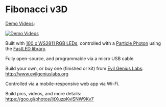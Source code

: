 # Fibonacci v3D

[Demo Videos](https://youtu.be/eBLh7yvzN-Y?list=PLUYGVM-2vDxJLjAv6qwl_FOBu8xzAoJL4):

[![Demo Videos](http://img.youtube.com/vi/eBLh7yvzN-Y/0.jpg)](https://youtu.be/eBLh7yvzN-Y?list=PLUYGVM-2vDxJLjAv6qwl_FOBu8xzAoJL4)

Built with [100 x WS2811 RGB LEDs](https://www.adafruit.com/products/322), controlled with a [Particle Photon](https://www.particle.io) using the [FastLED library](https://github.com/FastLED/FastLED).

Fully open-source, and programmable via a micro USB cable.

Build your own, or buy one (finished or kit) from [Evil Genius Labs](http://www.evilgeniuslabs.org): http://www.evilgeniuslabs.org

Controlled via a mobile-responsive web app via Wi-Fi.

Build pics, videos, and more details: https://goo.gl/photos/ijtXuzpKviSNW9Kv7
